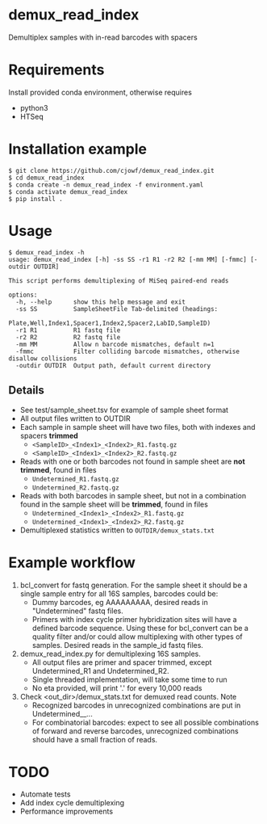 # demux_read_index
Demultiplex samples with in-read barcodes with spacers

# Requirements
Install provided conda environment, otherwise requires
- python3
- HTSeq

# Installation example
```
$ git clone https://github.com/cjowf/demux_read_index.git
$ cd demux_read_index
$ conda create -n demux_read_index -f environment.yaml
$ conda activate demux_read_index
$ pip install .
```

# Usage

```
$ demux_read_index -h
usage: demux_read_index [-h] -ss SS -r1 R1 -r2 R2 [-mm MM] [-fmmc] [-outdir OUTDIR]

This script performs demultiplexing of MiSeq paired-end reads

options:
  -h, --help      show this help message and exit
  -ss SS          SampleSheetFile Tab-delimited (headings:
                  Plate,Well,Index1,Spacer1,Index2,Spacer2,LabID,SampleID)
  -r1 R1          R1 fastq file
  -r2 R2          R2 fastq file
  -mm MM          Allow n barcode mismatches, default n=1
  -fmmc           Filter colliding barcode mismatches, otherwise disallow collisions
  -outdir OUTDIR  Output path, default current directory
```
## Details
- See test/sample_sheet.tsv for example of sample sheet format
- All output files written to OUTDIR
- Each sample in sample sheet will have two files, both with indexes and spacers **trimmed**
  - `<SampleID>_<Index1>_<Index2>_R1.fastq.gz`
  - `<SampleID>_<Index1>_<Index2>_R2.fastq.gz`
- Reads with one or both barcodes not found in sample sheet are **not trimmed**, found in files
  - `Undetermined_R1.fastq.gz`
  - `Undetermined_R2.fastq.gz`
- Reads with both barcodes in sample sheet, but not in a combination found in the sample sheet will be **trimmed**, found in files
  - `Undetermined_<Index1>_<Index2>_R1.fastq.gz`
  - `Undetermined_<Index1>_<Index2>_R2.fastq.gz`
- Demultiplexed statistics written to `OUTDIR/demux_stats.txt`

# Example workflow
1. bcl_convert for fastq generation.  For the sample sheet it should be a single sample entry for all 16S samples, barcodes could be:
     - Dummy barcodes, eg AAAAAAAAA, desired reads in "Undetermined" fastq files.
     - Primers with index cycle primer hybridization sites will have a defined barcode sequence. Using these for bcl_convert can be a quality filter and/or could allow multiplexing with other types of samples.  Desired reads in the sample_id fastq files.
2. demux_read_index.py for demultiplexing 16S samples.
      - All output files are primer and spacer trimmed, except Undetermined_R1 and Undetermined_R2.
      - Single threaded implementation, will take some time to run
      - No eta provided, will print '.' for every 10,000 reads
3. Check <out_dir>/demux_stats.txt for demuxed read counts. Note
      - Recognized barcodes in unrecognized combinations are put in Undetermined_<bc1>_<bc2>...
      - For combinatorial barcodes: expect to see all possible combinations of forward and reverse barcodes, unrecognized combinations should have a small fraction of reads.
  
# TODO
- Automate tests
- Add index cycle demultiplexing
- Performance improvements
